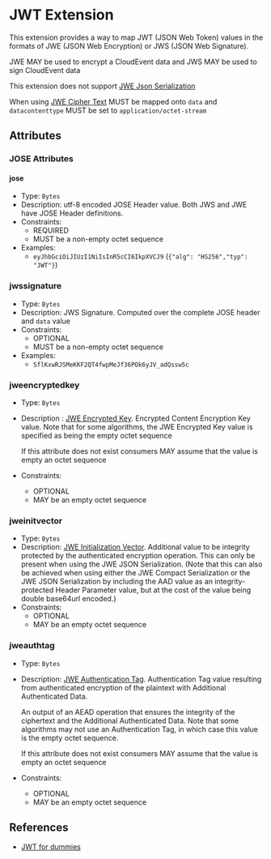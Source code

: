 # JWT Extension

This extension provides a way to map JWT (JSON Web Token) values in the formats of JWE
 (JSON Web Encryption) or JWS (JSON Web Signature).
 
JWE MAY be used to encrypt a CloudEvent data and JWS MAY be used to sign CloudEvent data

This extension does not support [JWE Json Serialization][jwe-json-serialization] 

When using [JWE Cipher Text][jwe-ciphertext] MUST be mapped onto `data` and
 `datacontenttype` MUST be set to `application/octet-stream`

## Attributes

### JOSE Attributes

#### jose
- Type: `Bytes`
- Description: utf-8 encoded JOSE Header value.
    Both JWS and JWE have JOSE Header definitions.
- Constraints:
  - REQUIRED
  - MUST be a non-empty octet sequence
- Examples:
  - `eyJhbGciOiJIUzI1NiIsInR5cCI6IkpXVCJ9` (`{"alg": "HS256","typ": "JWT"}`)

### jwssignature
- Type: `Bytes`
- Description: JWS Signature.
    Computed over the complete JOSE header and `data` value
- Constraints:
  - OPTIONAL
  - MUST be a non-empty octet sequence
- Examples:
  - `SflKxwRJSMeKKF2QT4fwpMeJf36POk6yJV_adQssw5c` 

### jweencryptedkey
- Type: `Bytes`
- Description : [JWE Encrypted Key][jwe-encrypted-key].
    Encrypted Content Encryption Key value. Note that for some algorithms, 
    the JWE Encrypted Key value is specified as being the empty octet sequence
    
    <!--Q: Should we keep this?-->
    If this attribute does not exist consumers MAY assume that the value is empty
    an octet sequence
- Constraints:
  - OPTIONAL
  - MAY be an empty octet sequence

### jweinitvector
- Type: `Bytes`
- Description: [JWE Initialization Vector][jwe-initialization-vector].
    Additional value to be integrity protected by the authenticated
    encryption operation.  This can only be present when using the JWE
    JSON Serialization.  (Note that this can also be achieved when
    using either the JWE Compact Serialization or the JWE JSON
    Serialization by including the AAD value as an integrity-protected
    Header Parameter value, but at the cost of the value being double
    base64url encoded.)
- Constraints:
  - OPTIONAL
  - MAY be an empty octet sequence


### jweauthtag 
- Type: `Bytes`
- Description: [ JWE Authentication Tag][jwe-authentication-tag].
    Authentication Tag value resulting from authenticated encryption
    of the plaintext with Additional Authenticated Data.
    
    An output of an AEAD operation that ensures the integrity of the
    ciphertext and the Additional Authenticated Data.  Note that some
    algorithms may not use an Authentication Tag, in which case this
    value is the empty octet sequence.

    <!--Q: Should we keep this?-->
    If this attribute does not exist consumers MAY assume that the value is empty
    an octet sequence
- Constraints:
  - OPTIONAL
  - MAY be an empty octet sequence
  
## References
  - [JWT for dummies](https://medium.facilelogin.com/jwt-jws-and-jwe-for-not-so-dummies-b63310d201a3)
  

[jwe-json-serialization]: https://www.rfc-editor.org/rfc/rfc7516#section-2
[jwe-encrypted-key]: https://www.rfc-editor.org/rfc/rfc7516#section-2
[jwe-initialization-vector]: https://www.rfc-editor.org/rfc/rfc7516#section-2
[jwe-ciphertext]: https://www.rfc-editor.org/rfc/rfc7516#section-2
[jwe-authentication-tag]: https://www.rfc-editor.org/rfc/rfc7516#section-2